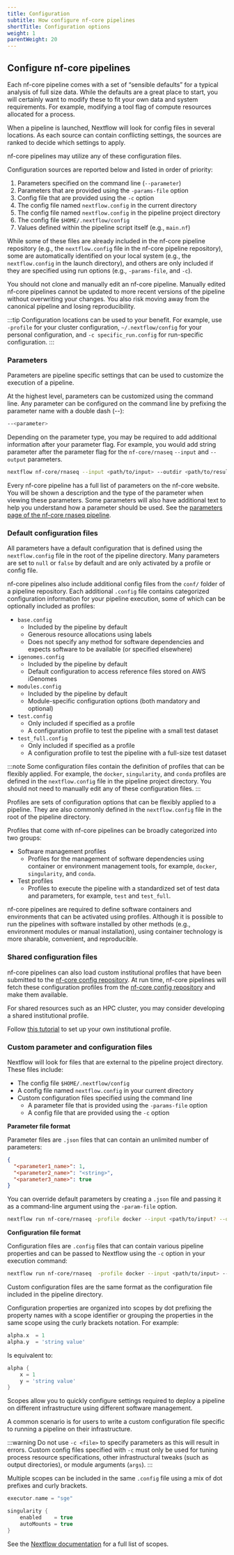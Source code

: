 ```yaml
---
title: Configuration
subtitle: How configure nf-core pipelines
shortTitle: Configuration options
weight: 1
parentWeight: 20
---
```


## Configure nf-core pipelines

Each nf-core pipeline comes with a set of “sensible defaults” for a typical analysis of full size data.
While the defaults are a great place to start, you will certainly want to modify these to fit your own data and system requirements. For example, modifying a tool flag of compute resources allocated for a process.

When a pipeline is launched, Nextflow will look for config files in several locations.
As each source can contain conflicting settings, the sources are ranked to decide which settings to apply.

nf-core pipelines may utilize any of these configuration files.

Configuration sources are reported below and listed in order of priority:

1. Parameters specified on the command line (`--parameter`)
2. Parameters that are provided using the `-params-file` option
3. Config file that are provided using the `-c` option
4. The config file named `nextflow.config` in the current directory
5. The config file named `nextflow.config` in the pipeline project directory
6. The config file `$HOME/.nextflow/config`
7. Values defined within the pipeline script itself (e.g., `main.nf`)

While some of these files are already included in the nf-core pipeline repository (e.g., the `nextflow.config` file in the nf-core pipeline repository), some are automatically identified on your local system (e.g., the `nextflow.config` in the launch directory), and others are only included if they are specified using run options (e.g., `-params-file`, and `-c`).

You should not clone and manually edit an nf-core pipeline. Manually edited nf-core pipelines cannot be updated to more recent versions of the pipeline without overwriting your changes. You also risk moving away from the canonical pipeline and losing reproducibility.

:::tip
Configuration locations can be used to your benefit. For example, use `-profile` for your cluster configuration, `~/.nextflow/config` for your personal configuration, and `-c specific_run.config` for run-specific configuration.
:::

### Parameters

Parameters are pipeline specific settings that can be used to customize the execution of a pipeline.

At the highest level, parameters can be customized using the command line. Any parameter can be configured on the command line by prefixing the parameter name with a double dash (--):

```bash
--<parameter>
```

Depending on the parameter type, you may be required to add additional information after your parameter flag.
For example, you would add string parameter after the parameter flag for the `nf-core/rnaseq` `--input` and `--output` parameters.

```bash
nextflow nf-core/rnaseq --input <path/to/input> --outdir <path/to/results>
```

Every nf-core pipeline has a full list of parameters on the nf-core website. You will be shown a description and the type of the parameter when viewing these parameters. Some parameters will also have additional text to help you understand how a parameter should be used. See the [parameters page of the nf-core rnaseq pipeline](https://nf-co.re/rnaseq/3.14.0/parameters/).

### Default configuration files

All parameters have a default configuration that is defined using the `nextflow.config` file in the root of the pipeline directory. Many parameters are set to `null` or `false` by default and are only activated by a profile or config file.

nf-core pipelines also include additional config files from the `conf/` folder of a pipeline repository. Each additional `.config` file contains categorized configuration information for your pipeline execution, some of which can be optionally included as profiles:

- `base.config`
  - Included by the pipeline by default
  - Generous resource allocations using labels
  - Does not specify any method for software dependencies and expects software to be available (or specified elsewhere)
- `igenomes.config`
  - Included by the pipeline by default
  - Default configuration to access reference files stored on AWS iGenomes
- `modules.config`
  - Included by the pipeline by default
  - Module-specific configuration options (both mandatory and optional)
- `test.config`
  - Only included if specified as a profile
  - A configuration profile to test the pipeline with a small test dataset
- `test_full.config`
  - Only included if specified as a profile
  - A configuration profile to test the pipeline with a full-size test dataset

:::note
Some configuration files contain the definition of profiles that can be flexibly applied. For example, the `docker`, `singularity`, and `conda` profiles are defined in the `nextflow.config` file in the pipeline project directory. You should not need to manually edit any of these configuration files.
:::

Profiles are sets of configuration options that can be flexibly applied to a pipeline.
They are also commonly defined in the `nextflow.config` file in the root of the pipeline directory.

Profiles that come with nf-core pipelines can be broadly categorized into two groups:

- Software management profiles
  - Profiles for the management of software dependencies using container or environment management tools, for example, `docker`, `singularity`, and `conda`.
- Test profiles
  - Profiles to execute the pipeline with a standardized set of test data and parameters, for example, `test` and `test_full`.

nf-core pipelines are required to define software containers and environments that can be activated using profiles. Although it is possible to run the pipelines with software installed by other methods (e.g., environment modules or manual installation), using container technology is more sharable, convenient, and reproducible.

### Shared configuration files

nf-core pipelines can also load custom institutional profiles that have been submitted to the [nf-core config repository](https://github.com/nf-core/configs). At run time, nf-core pipelines will fetch these configuration profiles from the [nf-core config repository](https://github.com/nf-core/configs) and make them available.

For shared resources such as an HPC cluster, you may consider developing a shared institutional profile.

Follow [this tutorial](https://nf-co.re/docs/usage/tutorials/step_by_step_institutional_profile) to set up your own institutional profile.

### Custom parameter and configuration files

Nextflow will look for files that are external to the pipeline project directory. These files include:

- The config file `$HOME/.nextflow/config`
- A config file named `nextflow.config` in your current directory
- Custom configuration files specified using the command line
  - A parameter file that is provided using the `-params-file` option
  - A config file that are provided using the `-c` option

**Parameter file format**

Parameter files are `.json` files that can contain an unlimited number of parameters:

```json title="nf-params.json"
{
  "<parameter1_name>": 1,
  "<parameter2_name>": "<string>",
  "<parameter3_name>": true
}
```

You can override default parameters by creating a `.json` file and passing it as a command-line argument using the `-param-file` option.

```bash
nextflow run nf-core/rnaseq -profile docker --input <path/to/input? --outdir <results> -param-file <path/to/nf-params.json>
```

**Configuration file format**

Configuration files are `.config` files that can contain various pipeline properties and can be passed to Nextflow using the `-c` option in your execution command:

```bash
nextflow run nf-core/rnaseq  -profile docker --input <path/to/input> --outdir <results> -c <path/to/custom.config>
```

Custom configuration files are the same format as the configuration file included in the pipeline directory.

Configuration properties are organized into scopes by dot prefixing the property names with a scope identifier or grouping the properties in the same scope using the curly brackets notation. For example:

```groovy
alpha.x  = 1
alpha.y  = 'string value'
```

Is equivalent to:

```groovy
alpha {
    x = 1
    y = 'string value'
}
```

Scopes allow you to quickly configure settings required to deploy a pipeline on different infrastructure using different software management.

A common scenario is for users to write a custom configuration file specific to running a pipeline on their infrastructure.

:::warning
Do not use `-c <file>` to specify parameters as this will result in errors. Custom config files specified with `-c` must only be used for tuning process resource specifications, other infrastructural tweaks (such as output directories), or module arguments (`args`).
:::

Multiple scopes can be included in the same `.config` file using a mix of dot prefixes and curly brackets.

```groovy
executor.name = "sge"

singularity {
    enabled    = true
    autoMounts = true
}
```

See the [Nextflow documentation](https://www.nextflow.io/docs/latest/config.html#config-scopes) for a full list of scopes.
